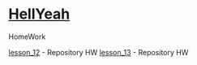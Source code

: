 

# [HellYeah](https://vk.com/ajiex55rus "i'am")
HomeWork


[lesson_12](https://heIIyeah.github.io/HW_12/ "My HW") - Repository HW
[lesson_13](https://heIIyeah.github.io/leson_13/ "My HW") - Repository HW
